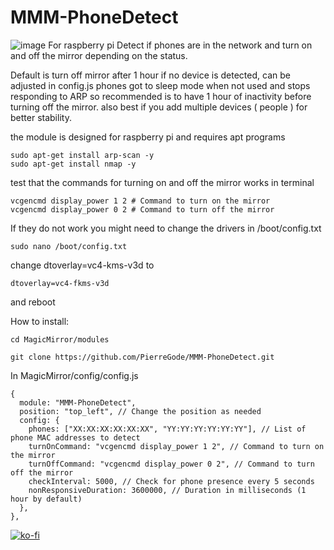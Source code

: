 # MMM-PhoneDetect
![image](https://github.com/PierreGode/MMM-PhoneDetect/assets/8579922/b68340ae-3dad-49ec-abe0-71635c4c403c)
For raspberry pi
Detect if phones are in the network and turn on and off the mirror depending on the status.

Default is turn off mirror after 1 hour if no device is detected, can be adjusted in config.js
phones got to sleep mode when not used and stops responding to ARP so recommended is to have 1 hour of inactivity before turning off the mirror.
also best if you add multiple devices ( people ) for better stability.

the module is designed for raspberry pi and requires apt programs

```
sudo apt-get install arp-scan -y
sudo apt-get install nmap -y
```
test that the commands for turning on and off the mirror works in terminal

```
vcgencmd display_power 1 2 # Command to turn on the mirror
vcgencmd display_power 0 2 # Command to turn off the mirror
```

If they do not work you might need to change the drivers in /boot/config.txt
```
sudo nano /boot/config.txt
```
change dtoverlay=vc4-kms-v3d to

```
dtoverlay=vc4-fkms-v3d
```
 and reboot





How to install:
```
cd MagicMirror/modules
```
```
git clone https://github.com/PierreGode/MMM-PhoneDetect.git
```
In MagicMirror/config/config.js
```
{
  module: "MMM-PhoneDetect",
  position: "top_left", // Change the position as needed
  config: {
    phones: ["XX:XX:XX:XX:XX:XX", "YY:YY:YY:YY:YY:YY"], // List of phone MAC addresses to detect
    turnOnCommand: "vcgencmd display_power 1 2", // Command to turn on the mirror
    turnOffCommand: "vcgencmd display_power 0 2", // Command to turn off the mirror
    checkInterval: 5000, // Check for phone presence every 5 seconds
    nonResponsiveDuration: 3600000, // Duration in milliseconds (1 hour by default)
  },
},
```
[![ko-fi](https://ko-fi.com/img/githubbutton_sm.svg)](https://ko-fi.com/J3J2EARPK)
